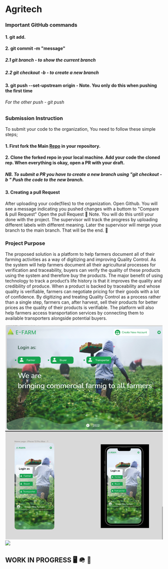 # Agritech
### Important GitHub commands
#### 1. git add.
#### 2. git commit -m "message"
  ##### 2.1 git branch - to show the current branch
  ##### 2.2 git checkout -b <new-branch> - to create a new branch
#### 3. git push --set-upstream origin <new-branch> - Note. You only do this when pushing the first time
  ###### For  the other push - git push <new-branch>
  
  ### Submission Instruction
  To submit your code to the organization, You need to follow these simple steps;
  #### 1. First fork the Main [Repo](https://github.com/AgriTechnology/Agritech)  in your repository.
  #### 2. Clone the forked repo in your local machine. Add your code the cloned rep. When everything is okay, open a PR with your draft.
  ##### NB. To submit a PR you have to create a new branch using "git checkout -b <new-branch>" Push the code to the new branch. 
  #### 3. Creating a pull Request
  After uploading your code(files) to the organization. Open Github. You will see a message indicating you pushed changes with a buttom to "Compare & pull Request" Open the pull Request 📣
  Note. You will do this untill your done with the project. The supervisor will track the progress by uploading different labels with different meaning. Later the supervisor will merge youe branch to the main branch. That will be the end. 🚀


### Project Purpose
The proposed solution is a platform to help farmers document all of their farming activities as a way of digitizing and improving Quality Control. As the system will help farmers document all their agricultural processes for verification and traceability, buyers can verify the quality of these products using the system and therefore buy the products. The major benefit of using technology to track a product’s life history is that it improves the quality and credibility of produce. When a product is backed by traceability and whose quality is verifiable, farmers can negotiate pricing for their goods with a lot of confidence. By digitizing and treating Quality Control as a process rather than a single step, farmers can, after harvest, sell their products for better prices as the quality of their products is verifiable. The platform will also help farmers access transportation services by connecting them to available transporters alongside potential buyers.

<img src="img/desktop.png" >

<img src="img/iphoneHomepage.png" >

<img src="img/login&registration.png" >




## WORK IN PROGRESS 🖥️ 🪖 🚀
